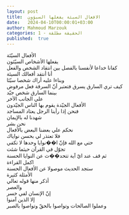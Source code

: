 ```yaml
---
layout: post
title:  الافعال السيئة يفعلها السيؤون
date:   2024-04-10T00:00:01+03:00
author: Mahmoud Marzouk
categories: 1 - الحقيقة مطلقة
published:  true
---
```

الأفعال السيّئة\
يفعلها الأشخاص السيّئون\
كفانا خداعا لأنفسنا بالفصل بين انتقاد الشخص والفعل\
أنا أنتقد أفعالك السيئة\
وبناءا عليه أراك شخصا سيّئا\
كيف تري السارق يسرق فتعتبر أنّ السرقة فعل مرفوض\
بينما السارق شخص جيّد\
علي الجانب الآخر\
الأفعال الجيّدة يقوم بها الناس الجيّدون\
فنحن إذا رأينا الرجل يعتاد المساجد\
شهدنا له بالإيمان\
نحن بشر\
نحكم علي بعضنا البعض بالأفعال\
فلا تعتذر لي بحسن نواياك\
حتي مع الله فإنّ ا��نوايا وحدها لا تكفي\
تجوّل في القرآن حيثما شئت\
ثم قف عند ايّ آية تتحد��ث عن النوايا الحسنة\
اكمل القراءة\
ستجد الحديث موصولا عن الأفعال الحسنة\
الأمثلة كثيرة\
أذكر منها قوله تعالي\
والعصر\
إنّ الإنسان لفي خسر\
إلا الذين آمنوا\
وعملوا الصالحات وتواصوا بالحقّ وتواصوا بالصبر
